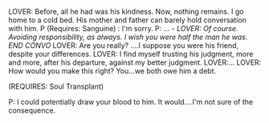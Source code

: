 LOVER: Before, all he had was his kindness. Now, nothing remains. I go home to a cold bed. His mother and father can barely hold conversation with him. 
	P (Requires: Sanguine) : I'm sorry.
	P:  ... - *LOVER: Of course. Avoiding responsibility, as always. I wish you were half the man he was. END CONVO*
LOVER: Are you really? ....I suppose you were his friend, despite your differences. 
LOVER: I find myself trusting his judgment, more and more, after his departure, against my better judgment. 
LOVER:...
LOVER: How would you make this right? You...we both owe him a debt. 

(REQUIRES: Soul Transplant)

P: I could potentially draw your blood to him. It would....I'm not sure of the consequence. 